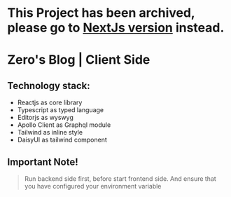 # This Project has been archived, please go to [NextJs version](https://github.com/ahmadxgani/next-blog-frontend.git) instead.
# Zero's Blog | Client Side

## Technology stack:

- Reactjs as core library
- Typescript as typed language
- Editorjs as wyswyg
- Apollo Client as Graphql module
- Tailwind as inline style
- DaisyUI as tailwind component

## Important Note!

> Run backend side first, before start frontend side. And ensure that you have configured your environment variable
